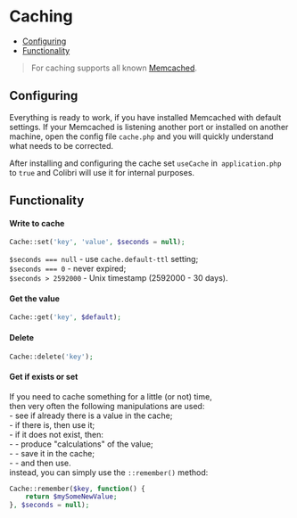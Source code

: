 Caching
=======

- [Configuring](#Configuring)
- [Functionality](#Functionality)

> For caching supports all known [Memcached](http://memcached.org/).


Configuring
-----------

Everything is ready to work, if you have installed Memcached with default settings.
If your Memcached is listening another port or installed on another machine,
open the config file `cache.php` and you will quickly understand what needs to be corrected.

After installing and configuring the cache set `useCache` in` application.php` to `true`
and Colibri will use it for internal purposes.


Functionality
-------------

#### Write to cache
```php
Cache::set('key', 'value', $seconds = null);
```
`$seconds === null`  - use `cache.default-ttl` setting;  
`$seconds === 0`     - never expired;  
`$seconds > 2592000` - Unix timestamp (2592000 - 30 days).  

#### Get the value
```php
Cache::get('key', $default);
```

#### Delete
```php
Cache::delete('key');
```

#### Get if exists or set
If you need to cache something for a little (or not) time,  
then very often the following manipulations are used:  
\- see if already there is a value in the cache;  
\- if there is, then use it;  
\- if it does not exist, then:  
\- \- produce "calculations" of the value;  
\- \- save it in the cache;  
\- \- and then use.  
instead, you can simply use the `::remember()` method:  
```php
Cache::remember($key, function() {
	return $mySomeNewValue;
}, $seconds = null);
```
